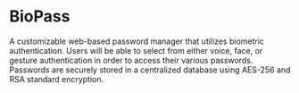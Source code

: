 # BioPass

A customizable web-based password manager that utilizes biometric authentication. Users will be able to select from either voice, face, or gesture authentication in order to access their various passwords. Passwords are securely stored in a centralized database using AES-256 and RSA standard encryption. 